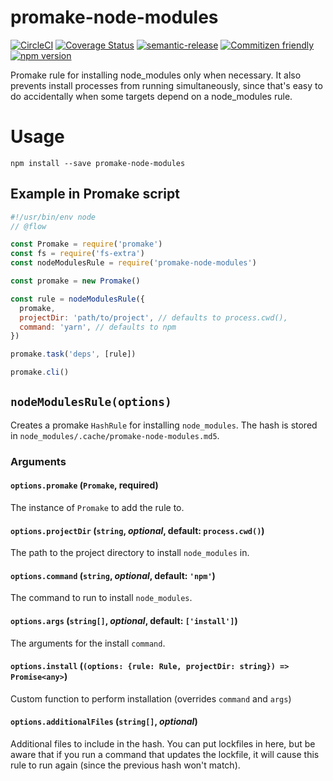 # promake-node-modules

[![CircleCI](https://circleci.com/gh/jcoreio/promake-yarn.svg?style=svg)](https://circleci.com/gh/jcoreio/promake-yarn)
[![Coverage Status](https://codecov.io/gh/jcoreio/promake-yarn/branch/master/graph/badge.svg)](https://codecov.io/gh/jcoreio/promake-yarn)
[![semantic-release](https://img.shields.io/badge/%20%20%F0%9F%93%A6%F0%9F%9A%80-semantic--release-e10079.svg)](https://github.com/semantic-release/semantic-release)
[![Commitizen friendly](https://img.shields.io/badge/commitizen-friendly-brightgreen.svg)](http://commitizen.github.io/cz-cli/)
[![npm version](https://badge.fury.io/js/promake-yarn.svg)](https://badge.fury.io/js/promake-yarn)

Promake rule for installing node_modules only when necessary. It also prevents install processes from running
simultaneously, since that's easy to do accidentally when some targets depend on a node_modules rule.

# Usage

```
npm install --save promake-node-modules
```

## Example in Promake script

```js
#!/usr/bin/env node
// @flow

const Promake = require('promake')
const fs = require('fs-extra')
const nodeModulesRule = require('promake-node-modules')

const promake = new Promake()

const rule = nodeModulesRule({
  promake,
  projectDir: 'path/to/project', // defaults to process.cwd(),
  command: 'yarn', // defaults to npm
})

promake.task('deps', [rule])

promake.cli()
```

## `nodeModulesRule(options)`

Creates a promake `HashRule` for installing `node_modules`. The hash is stored in `node_modules/.cache/promake-node-modules.md5`.

### Arguments

#### `options.promake` (`Promake`, **required**)

The instance of `Promake` to add the rule to.

#### `options.projectDir` (`string`, _optional_, default: `process.cwd()`)

The path to the project directory to install `node_modules` in.

#### `options.command` (`string`, _optional_, default: `'npm'`)

The command to run to install `node_modules`.

#### `options.args` (`string[]`, _optional_, default: `['install']`)

The arguments for the install `command`.

#### `options.install` (`(options: {rule: Rule, projectDir: string}) => Promise<any>`)

Custom function to perform installation (overrides `command` and `args`)

#### `options.additionalFiles` (`string[]`, _optional_)

Additional files to include in the hash. You can put lockfiles in here, but be aware that
if you run a command that updates the lockfile, it will cause this rule to run again (since
the previous hash won't match).

